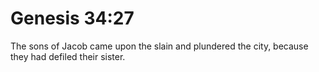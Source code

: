 # Genesis 34:27

The sons of Jacob came upon the slain and plundered the city, because they had defiled their sister.
